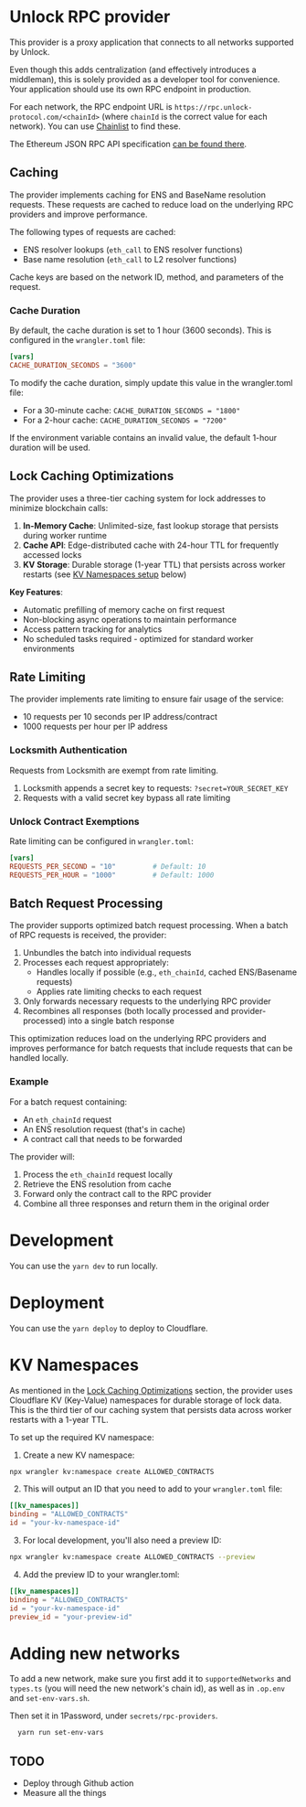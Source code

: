 # Unlock RPC provider

This provider is a proxy application that connects to all networks supported by Unlock.

Even though this adds centralization (and effectively introduces a middleman), this is solely provided as a developer tool for convenience. Your application should use its own RPC endpoint in production.

For each network, the RPC endpoint URL is `https://rpc.unlock-protocol.com/<chainId>` (where `chainId` is the correct value for each network). You can use [Chainlist](https://chainlist.org/) to find these.

The Ethereum JSON RPC API specification [can be found there](https://github.com/ethereum/execution-apis).

## Caching

The provider implements caching for ENS and BaseName resolution requests. These requests are cached to reduce load on the underlying RPC providers and improve performance.

The following types of requests are cached:

- ENS resolver lookups (`eth_call` to ENS resolver functions)
- Base name resolution (`eth_call` to L2 resolver functions)

Cache keys are based on the network ID, method, and parameters of the request.

### Cache Duration

By default, the cache duration is set to 1 hour (3600 seconds). This is configured in the `wrangler.toml` file:

```toml
[vars]
CACHE_DURATION_SECONDS = "3600"
```

To modify the cache duration, simply update this value in the wrangler.toml file:

- For a 30-minute cache: `CACHE_DURATION_SECONDS = "1800"`
- For a 2-hour cache: `CACHE_DURATION_SECONDS = "7200"`

If the environment variable contains an invalid value, the default 1-hour duration will be used.

## Lock Caching Optimizations

The provider uses a three-tier caching system for lock addresses to minimize blockchain calls:

1. **In-Memory Cache**: Unlimited-size, fast lookup storage that persists during worker runtime
2. **Cache API**: Edge-distributed cache with 24-hour TTL for frequently accessed locks
3. **KV Storage**: Durable storage (1-year TTL) that persists across worker restarts (see [KV Namespaces setup](#kv-namespaces) below)

**Key Features**:

- Automatic prefilling of memory cache on first request
- Non-blocking async operations to maintain performance
- Access pattern tracking for analytics
- No scheduled tasks required - optimized for standard worker environments

## Rate Limiting

The provider implements rate limiting to ensure fair usage of the service:

- 10 requests per 10 seconds per IP address/contract
- 1000 requests per hour per IP address

### Locksmith Authentication

Requests from Locksmith are exempt from rate limiting.

1. Locksmith appends a secret key to requests: `?secret=YOUR_SECRET_KEY`
2. Requests with a valid secret key bypass all rate limiting

### Unlock Contract Exemptions

Rate limiting can be configured in `wrangler.toml`:

```toml
[vars]
REQUESTS_PER_SECOND = "10"         # Default: 10
REQUESTS_PER_HOUR = "1000"         # Default: 1000
```

## Batch Request Processing

The provider supports optimized batch request processing. When a batch of RPC requests is received, the provider:

1. Unbundles the batch into individual requests
2. Processes each request appropriately:
   - Handles locally if possible (e.g., `eth_chainId`, cached ENS/Basename requests)
   - Applies rate limiting checks to each request
3. Only forwards necessary requests to the underlying RPC provider
4. Recombines all responses (both locally processed and provider-processed) into a single batch response

This optimization reduces load on the underlying RPC providers and improves performance for batch requests that include requests that can be handled locally.

### Example

For a batch request containing:

- An `eth_chainId` request
- An ENS resolution request (that's in cache)
- A contract call that needs to be forwarded

The provider will:

1. Process the `eth_chainId` request locally
2. Retrieve the ENS resolution from cache
3. Forward only the contract call to the RPC provider
4. Combine all three responses and return them in the original order

# Development

You can use the `yarn dev` to run locally.

# Deployment

You can use the `yarn deploy` to deploy to Cloudflare.

# KV Namespaces

As mentioned in the [Lock Caching Optimizations](#lock-caching-optimizations) section, the provider uses Cloudflare KV (Key-Value) namespaces for durable storage of lock data. This is the third tier of our caching system that persists data across worker restarts with a 1-year TTL.

To set up the required KV namespace:

1. Create a new KV namespace:

```bash
npx wrangler kv:namespace create ALLOWED_CONTRACTS
```

2. This will output an ID that you need to add to your `wrangler.toml` file:

```toml
[[kv_namespaces]]
binding = "ALLOWED_CONTRACTS"
id = "your-kv-namespace-id"
```

3. For local development, you'll also need a preview ID:

```bash
npx wrangler kv:namespace create ALLOWED_CONTRACTS --preview
```

4. Add the preview ID to your wrangler.toml:

```toml
[[kv_namespaces]]
binding = "ALLOWED_CONTRACTS"
id = "your-kv-namespace-id"
preview_id = "your-preview-id"
```

# Adding new networks

To add a new network, make sure you first add it to `supportedNetworks` and `types.ts` (you will need the new network's chain id), as well as in `.op.env` and `set-env-vars.sh`.

Then set it in 1Password, under `secrets/rpc-providers`.

```bash
  yarn run set-env-vars
```

## TODO

- Deploy through Github action
- Measure all the things
